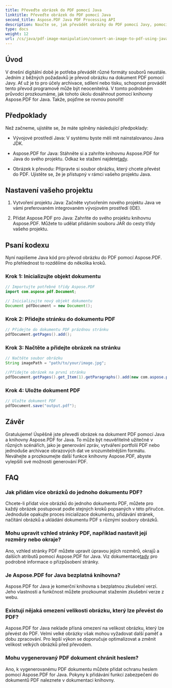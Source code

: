 ```yaml
---
title: Převeďte obrázek do PDF pomocí Java
linktitle: Převeďte obrázek do PDF pomocí Java
second_title: Aspose.PDF Java PDF Processing API
description: Naučte se, jak převádět obrázky do PDF pomocí Javy, pomocí tohoto komplexního průvodce. Zahrnuty podrobné pokyny a příklady kódu.
type: docs
weight: 12
url: /cs/java/pdf-image-manipulation/convert-an-image-to-pdf-using-java/
---
```


## Úvod

V dnešní digitální době je potřeba převádět různé formáty souborů neustále. Jedním z běžných požadavků je převod obrázku na dokument PDF pomocí Javy. Ať už je to pro účely archivace, sdílení nebo tisku, schopnost provádět tento převod programově může být neocenitelná. V tomto podrobném průvodci prozkoumáme, jak tohoto úkolu dosáhnout pomocí knihovny Aspose.PDF for Java. Takže, pojďme se rovnou ponořit!

## Předpoklady

Než začneme, ujistěte se, že máte splněny následující předpoklady:

- Vývojové prostředí Java: V systému byste měli mít nainstalovanou Java JDK.

-  Aspose.PDF for Java: Stáhněte si a zahrňte knihovnu Aspose.PDF for Java do svého projektu. Odkaz ke stažení najdete[tady](https://releases.aspose.com/pdf/java/).

- Obrázek k převodu: Připravte si soubor obrázku, který chcete převést do PDF. Ujistěte se, že je přístupný v rámci vašeho projektu Java.

## Nastavení vašeho projektu

1. Vytvoření projektu Java: Začněte vytvořením nového projektu Java ve vámi preferovaném integrovaném vývojovém prostředí (IDE).

2. Přidat Aspose.PDF pro Java: Zahrňte do svého projektu knihovnu Aspose.PDF. Můžete to udělat přidáním souboru JAR do cesty třídy vašeho projektu.

## Psaní kodexu

Nyní napíšeme Java kód pro převod obrázku do PDF pomocí Aspose.PDF. Pro přehlednost to rozdělíme do několika kroků.

### Krok 1: Inicializujte objekt dokumentu

```java
// Importujte potřebné třídy Aspose.PDF
import com.aspose.pdf.Document;

// Inicializujte nový objekt dokumentu
Document pdfDocument = new Document();
```

### Krok 2: Přidejte stránku do dokumentu PDF

```java
// Přidejte do dokumentu PDF prázdnou stránku
pdfDocument.getPages().add();
```

### Krok 3: Načtěte a přidejte obrázek na stránku

```java
// Načtěte soubor obrázku
String imagePath = "path/to/your/image.jpg";

//Přidejte obrázek na první stránku
pdfDocument.getPages().get_Item(1).getParagraphs().add(new com.aspose.pdf.Image(imagePath));
```

### Krok 4: Uložte dokument PDF

```java
// Uložte dokument PDF
pdfDocument.save("output.pdf");
```

## Závěr

Gratulujeme! Úspěšně jste převedli obrázek na dokument PDF pomocí Java a knihovny Aspose.PDF for Java. To může být neuvěřitelně užitečné v různých scénářích, jako je generování zpráv, vytváření portfolií PDF nebo jednoduše archivace obrazových dat ve srozumitelnějším formátu. Neváhejte a prozkoumejte další funkce knihovny Aspose.PDF, abyste vylepšili své možnosti generování PDF.

## FAQ

### Jak přidám více obrázků do jednoho dokumentu PDF?

Chcete-li přidat více obrázků do jednoho dokumentu PDF, můžete pro každý obrázek postupovat podle stejných kroků popsaných v této příručce. Jednoduše opakujte proces inicializace dokumentu, přidávání stránek, načítání obrázků a ukládání dokumentu PDF s různými soubory obrázků.

### Mohu upravit vzhled stránky PDF, například nastavit její rozměry nebo okraje?

Ano, vzhled stránky PDF můžete upravit úpravou jejích rozměrů, okrajů a dalších atributů pomocí Aspose.PDF for Java. Viz dokumentace[tady](https://reference.aspose.com/pdf/java/) pro podrobné informace o přizpůsobení stránky.

### Je Aspose.PDF for Java bezplatná knihovna?

Aspose.PDF for Java je komerční knihovna s bezplatnou zkušební verzí. Jeho vlastnosti a funkčnost můžete prozkoumat stažením zkušební verze z webu.

### Existují nějaká omezení velikosti obrázku, který lze převést do PDF?

Aspose.PDF for Java neklade přísná omezení na velikost obrázku, který lze převést do PDF. Velmi velké obrázky však mohou vyžadovat další paměť a dobu zpracování. Pro lepší výkon se doporučuje optimalizovat a změnit velikost velkých obrázků před převodem.

### Mohu vygenerovaný PDF dokument chránit heslem?

Ano, k vygenerovanému PDF dokumentu můžete přidat ochranu heslem pomocí Aspose.PDF for Java. Pokyny k přidávání funkcí zabezpečení do dokumentů PDF naleznete v dokumentaci knihovny.